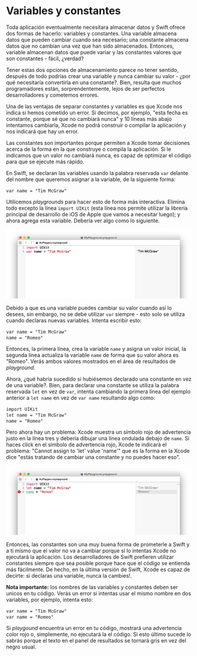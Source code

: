 # Variables y constantes

Toda aplicación eventualmente necesitara almacenar datos y Swift ofrece dos formas de hacerlo: variables y constantes. Una variable almacena datos que pueden cambiar cuando sea necesario; una constante almacena datos que no cambian una vez que han sido almacenados. Entonces, variable almacenan datos que puede variar y las constantes valores que son constantes - fácil, ¿verdad?

Tener estas dos opciones de almacenamiento parece no tener sentido, después de todo podrías crear una variable y nunca cambiar su valor - ¿por qué necesitaría convertirla en una constante?. Bien, resulta que muchos programadores están, sorprendentemente, lejos de ser perfectos desarrolladores y cometemos errores.

Una de las ventajas de separar constantes y variables es que Xcode nos indica si hemos cometido un error. Si decimos, por ejemplo, "esta fecha es constante, porque sé que no cambiará nunca" y 10 líneas más abajo intentamos cambiarla, Xcode no podrá construir o compilar la aplicación y nos indicará que hay un error.

Las constantes son importantes porque permiten a Xcode tomar decisiones acerca de la forma en la que construye o compila la aplicación. Si le indicamos que un valor no cambiará nunca, es capaz de optimizar el código para que se ejecute más rápido.

En Swift, se declaran las variables usando la palabra reservada `var` delante del nombre que queremos asignar a la variable, de la siguiente forma:

	var name = "Tim McGraw"

Utilicemos *playgrounds* para hacer esto de forma más interactiva. Elimina todo excepto la línea `import UIKit` (esta línea nos permite utilizar la librería principal de desarrollo de iOS de Apple que vamos a necesitar luego); y ahora agrega esta variable. Debería ver algo como lo siguiente.

![In Xcode playgrounds, you type your code on the left and see results on the right a second later.](0-2.png)

Debido a que es una variable puedes cambiar su valor cuando así lo desees, sin embargo, no se debe utilizar `var` siempre - esto solo se utiliza cuando declaras nuevas variables. Intenta escribir esto:

    var name = "Tim McGraw"
    name = "Romeo"

Entonces, la primera línea, crea la variable `name` y asigna un valor inicial, la segunda línea actualiza la variable `name` de forma que su valor ahora es "Romeo". Verás ambos valores mostrados en el área de resultados de *playground*.

Ahora, ¿qué habría sucedido si hubiésemos declarado una constante en vez de una variable?. Bien, para declarar una constante se utiliza la palabra reservada `let` en vez de `var`, intenta cambiando la primera línea del ejemplo anterior a `let name` en vez de `var name` resultando algo como:

    import UIKit
    let name = "Tim McGraw"
    name = "Romeo"

Pero ahora hay un problema: Xcode muestra un símbolo rojo de advertencia justo en la línea tres y debería dibujar una línea ondulada debajo de `name`. Si haces click en el símbolo de advertencia rojo, Xcode te indicará el problema: "Cannot assign to 'let' value 'name'" que es la forma en la Xcode dice "estás tratando de cambiar una constante y no puedes hacer eso".

![If you try to change a constant in Swift, Xcode will refuse to build your app.](0-3.png)

Entonces, las constantes son una muy buena forma de prometerle a Swift y a ti mismo que el valor no va a cambiar porque si lo intentas Xcode no ejecutará la aplicación. Los desarrolladores de Swift prefieren utilizar constantes siempre que sea posible porque hace que el código se entienda más fácilmente. De hecho, en la última versión de Swift, Xcode es capaz de decirte: si declaras una variable, nunca la cambies!.

**Nota importante:** los nombres de las variables y constantes deben ser unicos en tu código. Verás un error si intentas usar el mismo nombre en dos variables, por ejemplo, intenta esto:

    var name = "Tim McGraw"
    var name = "Romeo"

Si *playgound* encuentra un error en tu código, mostrará una advertencia color rojo o, simplemente, no ejecutará la el código. Si esto último sucede lo sabrás porque el texto en el panel de resultados se tornará gris en vez del negro usual.
